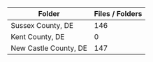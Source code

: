 | Folder                |   Files / Folders |
|-----------------------|-------------------|
| Sussex County, DE     |               146 |
| Kent County, DE       |                 0 |
| New Castle County, DE |               147 |